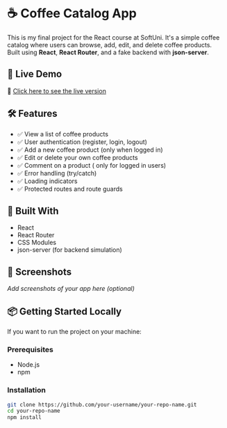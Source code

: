 # ☕ Coffee Catalog App

This is my final project for the React course at SoftUni. It's a simple coffee catalog where users can browse, add, edit, and delete coffee products. Built using **React**, **React Router**, and a fake backend with **json-server**.

## 🚀 Live Demo

🔗 [Click here to see the live version]( https://final-react-course-project-february2025.vercel.app/
)

## 🛠️ Features

- ✅ View a list of coffee products
- ✅ User authentication (register, login, logout)
- ✅ Add a new coffee product (only when logged in)
- ✅ Edit or delete your own coffee products
- ✅ Comment on a product ( only for logged in users)
- ✅ Error handling (try/catch)
- ✅ Loading indicators
- ✅ Protected routes and route guards

## 🧰 Built With

- React
- React Router
- CSS Modules
- json-server (for backend simulation)

## 📸 Screenshots

_Add screenshots of your app here (optional)_

## 📦 Getting Started Locally

If you want to run the project on your machine:

### Prerequisites

- Node.js
- npm

### Installation

```bash
git clone https://github.com/your-username/your-repo-name.git
cd your-repo-name
npm install

